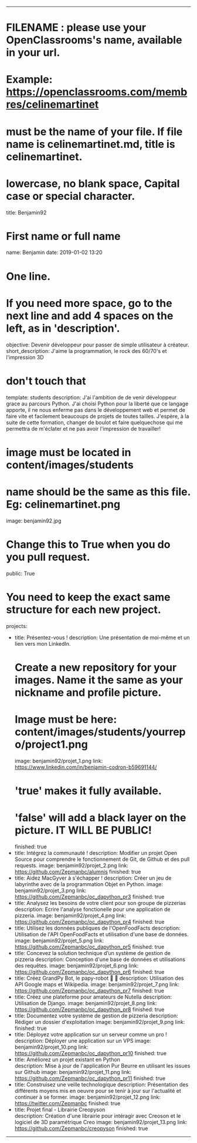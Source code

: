 ---

# FILENAME : please use your OpenClassrooms's name, available in your url.
# Example: https://openclassrooms.com/membres/celinemartinet
# must be the name of your file. If file name is celinemartinet.md, title is celinemartinet.
# lowercase, no blank space, Capital case or special character.
title: Benjamin92

# First name or full name
name: Benjamin
date: 2019-01-02 13:20

# One line.
# If you need more space, go to the next line and add 4 spaces on the left, as in 'description'.
objective: Devenir développeur pour passer de simple utilisateur à créateur.
short_description: J'aime la programmation, le rock des 60/70's et l'impression 3D

# don't touch that
template: students
description:
    J'ai l'ambition de de venir développeur grace au parcours Python.
    J'ai choisi Python pour la liberté que ce langage apporte, il ne nous enferme pas dans le développement web et permet de faire vite et facilement beaucoups de projets de toutes tailles. J'espère, à la suite de cette formation, changer de boulot et faire quelquechose qui me permettra de m'éclater et ne pas avoir l'impression de travailler!

# image must be located in content/images/students
# name should be the same as this file. Eg: celinemartinet.png
image: benjamin92.jpg

# Change this to True when you do you pull request.
public: True

# You need to keep the exact same structure for each new project.
projects:
  - title: Présentez-vous !
    description: Une présentation de moi-même et un lien vers mon LinkedIn.
    # Create a new repository for your images. Name it the same as your nickname and profile picture.
    # Image must be here: content/images/students/yourrepo/project1.png
    image: benjamin92/projet_1.png
    link: https://www.linkedin.com/in/benjamin-codron-b59691144/
    # 'true' makes it fully available.
    # 'false' will add a black layer on the picture. IT WILL BE PUBLIC!
    finished: true
  - title: Intégrez la communauté !
    description: Modifier un projet Open Source pour comprendre le fonctionnement de Git, de Github et des pull requests. 
    image: benjamin92/projet_2.png
    link: https://github.com/Zepmanbc/alumnis
    finished: true
  - title: Aidez MacGyver à s'échapper !
    description: Créer un jeu de labyrinthe avec de la programmation Objet en Python.
    image: benjamin92/projet_3.png
    link: https://github.com/Zepmanbc/oc_dapython_pr3
    finished: true
  - title: Analysez les besoins de votre client pour son groupe de pizzerias
    description: Ecrire l'analyse fonctionelle pour une application de pizzeria.
    image: benjamin92/projet_4.png
    link: https://github.com/Zepmanbc/oc_dapython_pr4
    finished: true
  - title: Utilisez les données publiques de l'OpenFoodFacts
    description: Utilisation de l'API OpenFoodFacts et utilisation d'une base de données.
    image: benjamin92/projet_5.png
    link: https://github.com/Zepmanbc/oc_dapython_pr5
    finished: true
  - title: Concevez la solution technique d’un système de gestion de pizzeria
    description: Conception d'une base de données et utilisations des requêtes.
    image: benjamin92/projet_6.png
    link: https://github.com/Zepmanbc/oc_dapython_pr6
    finished: true
  - title: Créez GrandPy Bot, le papy-robot 🤖 👴
    description: Utilisation des API Google maps et Wikipedia.
    image: benjamin92/projet_7.png
    link: https://github.com/Zepmanbc/oc_dapython_pr7
    finished: true
  - title: Créez une plateforme pour amateurs de Nutella
    description: Utilisation de Django.
    image: benjamin92/projet_8.png
    link: https://github.com/Zepmanbc/oc_dapython_pr8
    finished: true
  - title: Documentez votre système de gestion de pizzeria
    description: Rédiger un dossier d'exploitation
    image: benjamin92/projet_9.png
    link:
    finished: true
  - title: Déployez votre application sur un serveur comme un pro !
    description: Déployer une application sur un VPS
    image: benjamin92/projet_10.png
    link: https://github.com/Zepmanbc/oc_dapython_pr10
    finished: true
  - title: Améliorez un projet existant en Python	
    description: Mise à jour de l'application Pur Beurre en utilisant les issues sur Github
    image: benjamin92/projet_11.png
    link: https://github.com/Zepmanbc/oc_dapython_pr11
    finished: true
  - title: Construisez une veille technologique	
    description: Présentation des différents moyens mis en oeuvre pour se tenir à jour sur l'actualité et continuer à se former.
    image: benjamin92/projet_12.png
    link: https://twitter.com/Zepmanbc
    finished: true
  - title: Projet final - Librairie Creopyson	
    description: Création d'une librairie pour intéragir avec Creoson et le logiciel de 3D paramétrique Creo
    image: benjamin92/projet_13.png
    link: https://github.com/Zepmanbc/creopyson
    finished: true
---